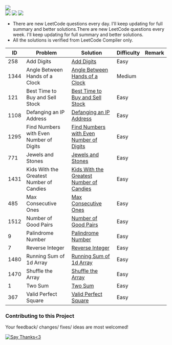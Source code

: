 <img src="https://img.shields.io/badge/Language-Cpp14-green"></img><br>
<img src="https://img.shields.io/badge/Easy-14-green"></img>
<img src="https://img.shields.io/badge/Medium-1-orange"></img>
<img src="https://img.shields.io/badge/Hard-0-red"></img>



<UL>
  <LI>There are new LeetCode questions every day. I'll keep updating for full summary and better solutions.There are new LeetCode questions every week. I'll keep updating for full summary and better solutions.</li>
  <li>All the solutions is verified from LeetCode Compiler only.</li>
</ul>


| ID   | Problem                                  | Solution                                 | Difficulty | Remark |
|------|------------------------------------------|------------------------------------------|------------|--------|
| 258  | Add Digits                               | [Add Digits](https://github.com/iayushvarshney/LeetCode-Solutions-cpp/blob/master/Easy/Add-Digits.cpp)                               | Easy       |        |
| 1344 | Angle Between Hands of a Clock           | [Angle Between Hands of a Clock](https://github.com/iayushvarshney/LeetCode-Solutions-cpp/blob/master/medium/Angle-Between-Hands-of-a-Clock.cpp)           | Medium     |        |
| 121  | Best Time to Buy and Sell Stock          | [Best Time to Buy and Sell Stock](https://github.com/iayushvarshney/LeetCode-Solutions-cpp/blob/master/easy/Defanging-An-IP-Address.cpp)          | Easy       |        |
| 1108 | Defanging an IP Address                  | [Defanging an IP Address](https://github.com/iayushvarshney/LeetCode-Solutions-cpp/blob/master/Easy/Defanging-An-IP-Address.cpp)                  | Easy       |        |
| 1295 | Find Numbers with Even Number of Digits  | [Find Numbers with Even Number of Digits](https://github.com/iayushvarshney/LeetCode-Solutions-cpp/blob/master/easy/Find-Numbers-With-Even-Number-of-Digits.cpp)  | Easy       |        |
| 771  | Jewels and Stones                        | [Jewels and Stones]( https://github.com/iayushvarshney/LeetCode-Solutions-cpp/blob/master/easy/Jewels-and-Stones.cpp  )                        | Easy       |        |
| 1431 | Kids With the Greatest Number of Candies | [Kids With the Greatest Number of Candies](https://github.com/iayushvarshney/LeetCode-Solutions-cpp/blob/master/Easy/kids-with-the-greatest-number-of-candies.cpp) | Easy       |        |
| 485  | Max Consecutive Ones                     | [Max Consecutive Ones](https://github.com/iayushvarshney/LeetCode-Solutions-cpp/blob/master/Easy/Max-Consecutive-Ones.cpp)                     | Easy       |        |
| 1512 | Number of Good Pairs                     | [Number of Good Pairs](https://github.com/iayushvarshney/LeetCode-Solutions-cpp/blob/master/easy/Number-of-Good-Pairs.cpp)                     | Easy       |        |
| 9    | Palindrome Number                        | [Palindrome Number](https://github.com/iayushvarshney/LeetCode-Solutions-cpp/blob/master/easy/Palindrome-Number.cpp)                        | Easy       |        |
| 7    | Reverse Integer                          | [Reverse Integer](https://github.com/iayushvarshney/LeetCode-Solutions-cpp/blob/master/easy/Reverse-Integer.cpp)                          | Easy       |        |
| 1480 | Running Sum of 1d Array                  | [Running Sum of 1d Array](https://github.com/iayushvarshney/LeetCode-Solutions-cpp/blob/master/easy/running_sum_of_1d_array.cpp)                  | Easy       |        |
| 1470 | Shuffle the Array                        | [Shuffle the Array](https://github.com/iayushvarshney/LeetCode-Solutions-cpp/blob/master/easy/Shuffle-the-array.cpp)                        | Easy       |        |
| 1    | Two Sum                                  | [Two Sum](https://github.com/iayushvarshney/LeetCode-Solutions-cpp/blob/master/easy/Two-Sum.cpp)                                  | Easy       |        |
| 367  | Valid Perfect Square                     | [Valid Perfect Square](https://github.com/iayushvarshney/LeetCode-Solutions-cpp/blob/master/easy/Valid-Perfect-Square.cpp)                   | Easy       |        |




### Contributing to this Project
Your feedback/ changes/ fixes/ ideas are most welcomed!

[![Say Thanks<3](https://img.shields.io/badge/Say%20Thanks-!-1EAEDB.svg)](https://saythanks.io/to/akvarshney121498@gmail.com)
